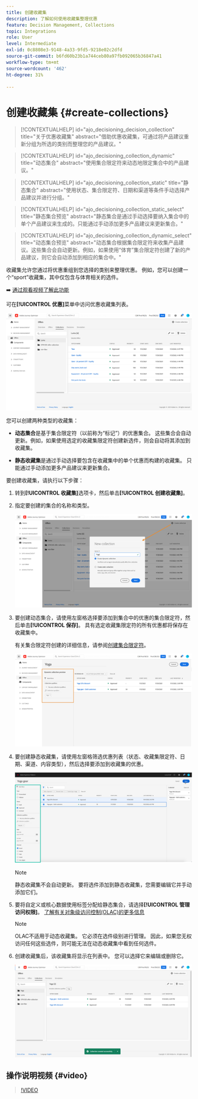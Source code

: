 ```yaml
---
title: 创建收藏集
description: 了解如何使用收藏集整理优惠
feature: Decision Management, Collections
topic: Integrations
role: User
level: Intermediate
exl-id: 0c8808e3-9148-4a33-9fd5-9218e02c2dfd
source-git-commit: b6fd60b23b1a744ceb80a97fb092065b36847a41
workflow-type: tm+mt
source-wordcount: '462'
ht-degree: 31%

---
```


# 创建收藏集 {#create-collections}

>[!CONTEXTUALHELP]
>id="ajo_decisioning_decision_collection"
>title="关于优惠收藏集"
>abstract="借助优惠收藏集，可通过将产品建议重新分组为所选的类别而整理您的产品建议。"

>[!CONTEXTUALHELP]
>id="ajo_decisioning_collection_dynamic"
>title="动态集合"
>abstract="使用集合限定符来动态地限定集合中的产品建议。"

>[!CONTEXTUALHELP]
>id="ajo_decisioning_collection_static"
>title="静态集合"
>abstract="使用状态、集合限定符、日期和渠道等条件手动选择产品建议并进行分组。"

>[!CONTEXTUALHELP]
>id="ajo_decisioning_collection_static_select"
>title="静态集合预览"
>abstract="静态集合是通过手动选择要纳入集合中的单个产品建议来生成的。只能通过手动添加更多产品建议来更新集合。"

>[!CONTEXTUALHELP]
>id="ajo_decisioning_collection_dynamic_select"
>title="动态集合预览"
>abstract="动态集合根据集合限定符来收集产品建议。这些集合会自动更新。例如，如果使用“体育”集合限定符创建了新的产品建议，则它会自动添加到相应的集合中。"

收藏集允许您通过将优惠重组到您选择的类别来整理优惠。 例如，您可以创建一个“sport”收藏集，其中仅包含与体育相关的选件。

➡️ [通过观看视频了解此功能](#video)

可在&#x200B;**[!UICONTROL 优惠]**&#x200B;菜单中访问优惠收藏集列表。

![](../assets/collections_list.png)

您可以创建两种类型的收藏集：

* **动态集合**&#x200B;是基于集合限定符（以前称为“标记”）的优惠集合。 这些集合会自动更新。例如，如果使用选定的收藏集限定符创建新选件，则会自动将其添加到收藏集。

* **静态收藏集**&#x200B;是通过手动选择要包含在收藏集中的单个优惠而构建的收藏集。 只能通过手动添加更多产品建议来更新集合。

要创建收藏集，请执行以下步骤：

1. 转到&#x200B;**[!UICONTROL 收藏集]**&#x200B;选项卡，然后单击&#x200B;**[!UICONTROL 创建收藏集]**。

1. 指定要创建的集合的名称和类型。

   ![](../assets/collection_create.png)

1. 要创建动态集合，请使用左窗格选择要添加到集合中的优惠的集合限定符，然后单击&#x200B;**[!UICONTROL 保存]**。 具有选定收藏集限定符的所有优惠都将保存在收藏集中。

   有关集合限定符创建的详细信息，请参阅[创建集合限定符](../offer-library/creating-tags.md)。

   ![](../assets/dynamic_collection.png)

1. 要创建静态收藏集，请使用左窗格筛选优惠列表（状态、收藏集限定符、日期、渠道、内容类型），然后选择要添加到收藏集的优惠。

   ![](../assets/static_collection.png)

   >[!NOTE]
   >
   >静态收藏集不会自动更新。 要将选件添加到静态收藏集，您需要编辑它并手动添加它们。

1. 要将自定义或核心数据使用标签分配给静态集合，请选择&#x200B;**[!UICONTROL 管理访问权限]**。 [了解有关对象级访问控制(OLAC)的更多信息](../../administration/object-based-access.md)

   >[!NOTE]
   >
   >OLAC不适用于动态收藏集。 它必须在选件级别进行管理。 因此，如果您无权访问任何这些选件，则可能无法在动态收藏集中看到任何选件。

1. 创建收藏集后，该收藏集将显示在列表中。 您可以选择它来编辑或删除它。

   ![](../assets/collection_created.png)

## 操作说明视频 {#video}

>[!VIDEO](https://video.tv.adobe.com/v/329376?quality=12)


